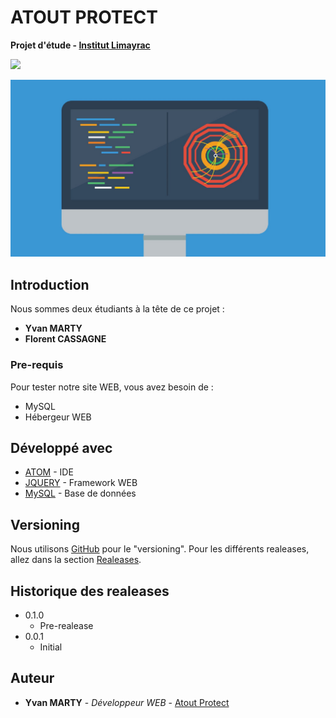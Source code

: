 # ATOUT PROTECT

**Projet d'étude - [Institut Limayrac](http://www.limayrac.fr/)**

![](https://img.shields.io/travis/USER/REPO.svg)

![](https://github.com/McFly12/AtoutProtect/blob/master/assets/img/slide1.jpg)

## Introduction

Nous sommes deux étudiants à la tête de ce projet :
- **Yvan MARTY**
- **Florent CASSAGNE**

### Pre-requis

Pour tester notre site WEB, vous avez besoin de :
- MySQL
- Hébergeur WEB

## Développé avec

* [ATOM](https://atom.io/) - IDE
* [JQUERY](https://jquery.com/) - Framework WEB
* [MySQL](https://www.mysql.com/fr/) - Base de données

## Versioning

Nous utilisons [GitHub](https://github.com/McFly12/AtoutProtect) pour le "versioning". Pour les différents realeases, allez dans la section [Realeases](https://github.com/McFly12/AtoutProtect/tags). 

## Historique des realeases

* 0.1.0
    * Pre-realease
* 0.0.1
    * Initial

## Auteur

* **Yvan MARTY** - *Développeur WEB* - [Atout Protect](https://github.com/McFly12/AtoutProtect)

